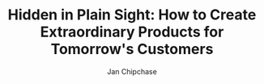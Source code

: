 ---
title: "Hidden in Plain Sight: How to Create Extraordinary Products for Tomorrow's Customers"
subtitle: ""
description: ""
layout: book
author: Jan Chipchase
started: 2015-01-10
read: 2015-01-10
status: read
rating: 4
color: 
cover: 
pages: 256
progress: 0
link: 
---